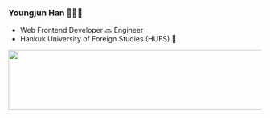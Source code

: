 ### Youngjun Han 🎸🧙‍♂️
- Web Frontend Developer 🔜 Engineer
- Hankuk University of Foreign Studies (HUFS) 🦉

<a href="https://github.com/devxb/gitanimals">
  <img src="https://render.gitanimals.org/lines/{zizonyoungjun}?pet-id=1" width="1000" height="120"/>
</a>
<!--
**zizonyoungjun/zizonyoungjun** is a ✨ _special_ ✨ repository because its `README.md` (this file) appears on your GitHub profile.

Here are some ideas to get you started:

- 🔭 I’m currently working on ...
- 🌱 I’m currently learning ...
- 👯 I’m looking to collaborate on ...
- 🤔 I’m looking for help with ...
- 💬 Ask me about ...
- 📫 How to reach me: ...
- 😄 Pronouns: ...
- ⚡ Fun fact: ...
-->
